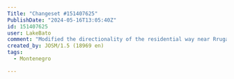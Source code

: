 ```yaml
---
Title: "Changeset #151407625"
PublishDate: "2024-05-16T13:05:40Z"
id: 151407625
user: LakeBato
comment: "Modified the directionality of the residential way near Rruga Gjacaj #adt"
created_by: JOSM/1.5 (18969 en)
tags:
  - Montenegro

---
```

